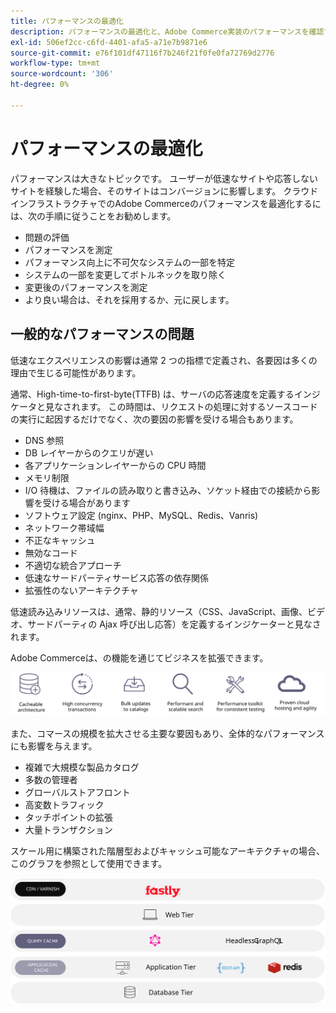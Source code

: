 ```yaml
---
title: パフォーマンスの最適化
description: パフォーマンスの最適化と、Adobe Commerce実装のパフォーマンスを確認するための手順について説明します。
exl-id: 506ef2cc-c6fd-4401-afa5-a71e7b9871e6
source-git-commit: e76f101df47116f7b246f21f0fe0fa72769d2776
workflow-type: tm+mt
source-wordcount: '306'
ht-degree: 0%

---
```


# パフォーマンスの最適化

パフォーマンスは大きなトピックです。 ユーザーが低速なサイトや応答しないサイトを経験した場合、そのサイトはコンバージョンに影響します。 クラウドインフラストラクチャでのAdobe Commerceのパフォーマンスを最適化するには、次の手順に従うことをお勧めします。

- 問題の評価
- パフォーマンスを測定
- パフォーマンス向上に不可欠なシステムの一部を特定
- システムの一部を変更してボトルネックを取り除く
- 変更後のパフォーマンスを測定
- より良い場合は、それを採用するか、元に戻します。

## 一般的なパフォーマンスの問題

低速なエクスペリエンスの影響は通常 2 つの指標で定義され、各要因は多くの理由で生じる可能性があります。

通常、High-time-to-first-byte(TTFB) は、サーバの応答速度を定義するインジケータと見なされます。 この時間は、リクエストの処理に対するソースコードの実行に起因するだけでなく、次の要因の影響を受ける場合もあります。

- DNS 参照
- DB レイヤーからのクエリが遅い
- 各アプリケーションレイヤーからの CPU 時間
- メモリ制限
- I/O 待機は、ファイルの読み取りと書き込み、ソケット経由での接続から影響を受ける場合があります
- ソフトウェア設定 (nginx、PHP、MySQL、Redis、Vanris)
- ネットワーク帯域幅
- 不正なキャッシュ
- 無効なコード
- 不適切な統合アプローチ
- 低速なサードパーティサービス応答の依存関係
- 拡張性のないアーキテクチャ

低速読み込みリソースは、通常、静的リソース（CSS、JavaScript、画像、ビデオ、サードパーティの Ajax 呼び出し応答）を定義するインジケーターと見なされます。

Adobe Commerceは、の機能を通じてビジネスを拡張できます。

![Adobe Commerceのスケーラブルな機能を示す図](../../../assets/playbooks/scalable-capabilities.svg)

また、コマースの規模を拡大させる主要な要因もあり、全体的なパフォーマンスにも影響を与えます。

- 複雑で大規模な製品カタログ
- 多数の管理者
- グローバルストアフロント
- 高変数トラフィック
- タッチポイントの拡張
- 大量トランザクション

スケール用に構築された階層型およびキャッシュ可能なアーキテクチャの場合、このグラフを参照として使用できます。

![キャッシュ可能なアーキテクチャでのAdobe Commerce GraphQL API の使用方法を示す図](../../../assets/playbooks/cacheable-architecture.svg)
